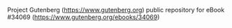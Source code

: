 Project Gutenberg (https://www.gutenberg.org) public repository for eBook #34069 (https://www.gutenberg.org/ebooks/34069)
